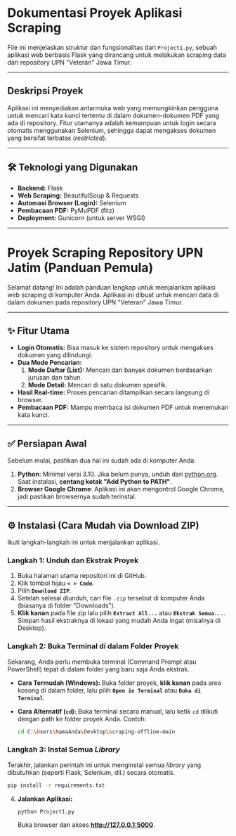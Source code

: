 # Dokumentasi Proyek Aplikasi Scraping

File ini menjelaskan struktur dan fungsionalitas dari `Project1.py`, sebuah aplikasi web berbasis Flask yang dirancang untuk melakukan scraping data dari repository UPN "Veteran" Jawa Timur.

---

##  Deskripsi Proyek

Aplikasi ini menyediakan antarmuka web yang memungkinkan pengguna untuk mencari kata kunci tertentu di dalam dokumen-dokumen PDF yang ada di repository. Fitur utamanya adalah kemampuan untuk login secara otomatis menggunakan Selenium, sehingga dapat mengakses dokumen yang bersifat terbatas (*restricted*).

---

## 🛠️ Teknologi yang Digunakan

* **Backend:** Flask
* **Web Scraping:** BeautifulSoup & Requests
* **Automasi Browser (Login):** Selenium
* **Pembacaan PDF:** PyMuPDF (fitz)
* **Deployment:** Gunicorn (untuk server WSGI)

---

# Proyek Scraping Repository UPN Jatim (Panduan Pemula)

Selamat datang! Ini adalah panduan lengkap untuk menjalankan aplikasi web scraping di komputer Anda. Aplikasi ini dibuat untuk mencari data di dalam dokumen pada repository UPN "Veteran" Jawa Timur.

---

## ✨ Fitur Utama
* **Login Otomatis:** Bisa masuk ke sistem repository untuk mengakses dokumen yang dilindungi.
* **Dua Mode Pencarian:**
    1.  **Mode Daftar (List):** Mencari dari banyak dokumen berdasarkan jurusan dan tahun.
    2.  **Mode Detail:** Mencari di satu dokumen spesifik.
* **Hasil Real-time:** Proses pencarian ditampilkan secara langsung di browser.
* **Pembacaan PDF:** Mampu membaca isi dokumen PDF untuk menemukan kata kunci.

---

## ✅ Persiapan Awal

Sebelum mulai, pastikan dua hal ini sudah ada di komputer Anda:

1.  **Python**: Minimal versi 3.10. Jika belum punya, unduh dari [python.org](https://www.python.org/downloads/). Saat instalasi, **centang kotak "Add Python to PATH"**.
2.  **Browser Google Chrome**: Aplikasi ini akan mengontrol Google Chrome, jadi pastikan browsernya sudah terinstal.

---

## ⚙️ Instalasi (Cara Mudah via Download ZIP)

Ikuti langkah-langkah ini untuk menjalankan aplikasi.

### Langkah 1: Unduh dan Ekstrak Proyek
1.  Buka halaman utama repositori ini di GitHub.
2.  Klik tombol hijau **`< > Code`**.
3.  Pilih **`Download ZIP`**. 
4.  Setelah selesai diunduh, cari file `.zip` tersebut di komputer Anda (biasanya di folder "Downloads").
5.  **Klik kanan** pada file zip lalu pilih **`Extract All...`** atau **`Ekstrak Semua...`**. Simpan hasil ekstraknya di lokasi yang mudah Anda ingat (misalnya di Desktop).

### Langkah 2: Buka Terminal di dalam Folder Proyek
Sekarang, Anda perlu membuka terminal (Command Prompt atau PowerShell) tepat di dalam folder yang baru saja Anda ekstrak.

* **Cara Termudah (Windows):** Buka folder proyek, **klik kanan** pada area kosong di dalam folder, lalu pilih **`Open in Terminal`** atau **`Buka di Terminal`**.

* **Cara Alternatif (`cd`):** Buka terminal secara manual, lalu ketik `cd` diikuti dengan path ke folder proyek Anda. Contoh:
    ```bash
    cd C:\Users\NamaAnda\Desktop\scraping-offline-main
    ```

### Langkah 3: Instal Semua *Library*
Terakhir, jalankan perintah ini untuk menginstal semua *library* yang dibutuhkan (seperti Flask, Selenium, dll.) secara otomatis.

```bash
pip install -r requirements.txt
```

4.  **Jalankan Aplikasi:**
    ```bash
    python Project1.py
    ```
    Buka browser dan akses **http://127.0.0.1:5000**.

